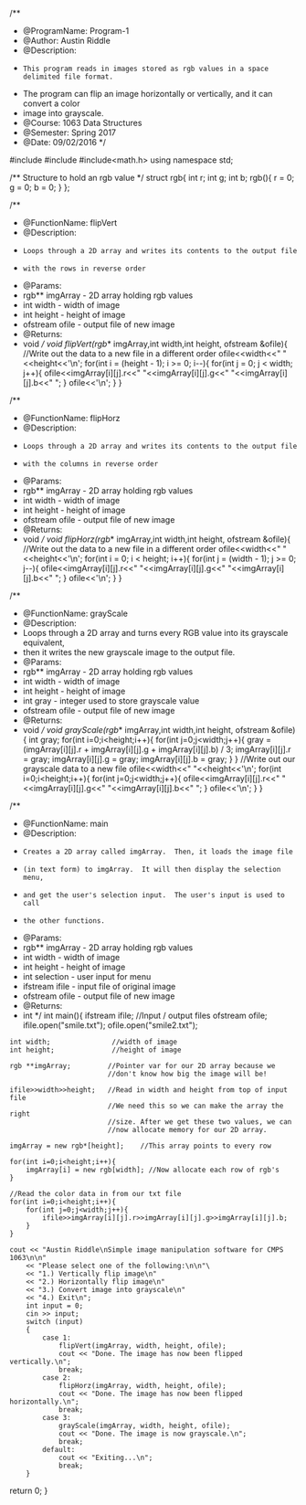 /**
* @ProgramName: Program-1
* @Author: Austin Riddle
* @Description: 
*     This program reads in images stored as rgb values in a space delimited file format.
* 	The program can flip an image horizontally or vertically, and it can convert a color
* 	image into grayscale.
* @Course: 1063 Data Structures
* @Semester: Spring 2017
* @Date: 09/02/2016
*/

#include<iostream>
#include<fstream>
#include<math.h>
using namespace std;

/**
Structure to hold an rgb value
*/
struct rgb{
    int r;
    int g;
    int b;
	rgb(){
		r = 0;
		g = 0;
		b = 0;
	}
};

/**
* @FunctionName: flipVert
* @Description: 
*     Loops through a 2D array and writes its contents to the output file
* 	  with the rows in reverse order
* @Params:
*    rgb** imgArray - 2D array holding rgb values
*    int width - width of image
*    int height - height of image
*    ofstream ofile - output file of new image
* @Returns:
*    void
*/
void flipVert(rgb** imgArray,int width,int height, ofstream &ofile){
    //Write out the data to a new file in a different order
    ofile<<width<<" "<<height<<'\n';
    for(int i = (height - 1); i >= 0; i--){
        for(int j = 0; j < width; j++){
            ofile<<imgArray[i][j].r<<" "<<imgArray[i][j].g<<" "<<imgArray[i][j].b<<" ";
        }
        ofile<<'\n';
    }
}

/**
* @FunctionName: flipHorz
* @Description: 
*     Loops through a 2D array and writes its contents to the output file
* 	  with the columns in reverse order
* @Params:
*    rgb** imgArray - 2D array holding rgb values
*    int width - width of image
*    int height - height of image
*    ofstream ofile - output file of new image
* @Returns:
*    void
*/
void flipHorz(rgb** imgArray,int width,int height, ofstream &ofile){
    //Write out the data to a new file in a different order
    ofile<<width<<" "<<height<<'\n';
    for(int i = 0; i < height; i++){
        for(int j = (width - 1); j >= 0; j--){
            ofile<<imgArray[i][j].r<<" "<<imgArray[i][j].g<<" "<<imgArray[i][j].b<<" ";
        }
        ofile<<'\n';
    }
}

/**
* @FunctionName: grayScale
* @Description: 
*    Loops through a 2D array and turns every RGB value into its grayscale equivalent,
*    then it writes the new grayscale image to the output file.
* @Params:
*    rgb** imgArray - 2D array holding rgb values
*    int width - width of image
*    int height - height of image
*    int gray - integer used to store grayscale value
*    ofstream ofile - output file of new image
* @Returns:
*    void
*/
void grayScale(rgb** imgArray,int width,int height, ofstream &ofile){
    int gray;
    for(int i=0;i<height;i++){
        for(int j=0;j<width;j++){
            gray = (imgArray[i][j].r + imgArray[i][j].g + imgArray[i][j].b) / 3;
			imgArray[i][j].r = gray;
			imgArray[i][j].g = gray;
			imgArray[i][j].b = gray;
        }
    }
    //Write out our grayscale data to a new file
    ofile<<width<<" "<<height<<'\n';
    for(int i=0;i<height;i++){
        for(int j=0;j<width;j++){
            ofile<<imgArray[i][j].r<<" "<<imgArray[i][j].g<<" "<<imgArray[i][j].b<<" ";
        }
        ofile<<'\n';
    }
}

/**
* @FunctionName: main
* @Description: 
* 	  Creates a 2D array called imgArray.  Then, it loads the image file
*     (in text form) to imgArray.  It will then display the selection menu,
*     and get the user's selection input.  The user's input is used to call
*     the other functions.
* @Params:
*    rgb** imgArray - 2D array holding rgb values
*    int width - width of image
*    int height - height of image
* 	 int selection - user input for menu
* 	 ifstream ifile - input file of original image
*    ofstream ofile - output file of new image
* @Returns:
*    int
*/
int main(){
    ifstream ifile;          //Input / output files
    ofstream ofile;
    ifile.open("smile.txt");
    ofile.open("smile2.txt");   
    
    int width;               //width of image
    int height;              //height of image
    
    rgb **imgArray;         //Pointer var for our 2D array because we         
                            //don't know how big the image will be!

    ifile>>width>>height;   //Read in width and height from top of input file
                            //We need this so we can make the array the right 
                            //size. After we get these two values, we can
                            //now allocate memory for our 2D array.

    imgArray = new rgb*[height];    //This array points to every row

    for(int i=0;i<height;i++){
        imgArray[i] = new rgb[width]; //Now allocate each row of rgb's
    }
    
    //Read the color data in from our txt file
    for(int i=0;i<height;i++){
        for(int j=0;j<width;j++){
            ifile>>imgArray[i][j].r>>imgArray[i][j].g>>imgArray[i][j].b;            
        }
    }
	
	cout << "Austin Riddle\nSimple image manipulation software for CMPS 1063\n\n"
		<< "Please select one of the following:\n\n"\
		<< "1.) Vertically flip image\n"
		<< "2.) Horizontally flip image\n"
		<< "3.) Convert image into grayscale\n"
		<< "4.) Exit\n";
		int input = 0;
		cin >> input;
		switch (input)
		{
			case 1:
				flipVert(imgArray, width, height, ofile);
				cout << "Done. The image has now been flipped vertically.\n";
				break;
			case 2:
				flipHorz(imgArray, width, height, ofile);
				cout << "Done. The image has now been flipped horizontally.\n";
				break;
			case 3:
				grayScale(imgArray, width, height, ofile);
				cout << "Done. The image is now grayscale.\n";
				break;
			default:
				cout << "Exiting...\n";
				break;
		}
  return 0;
}
